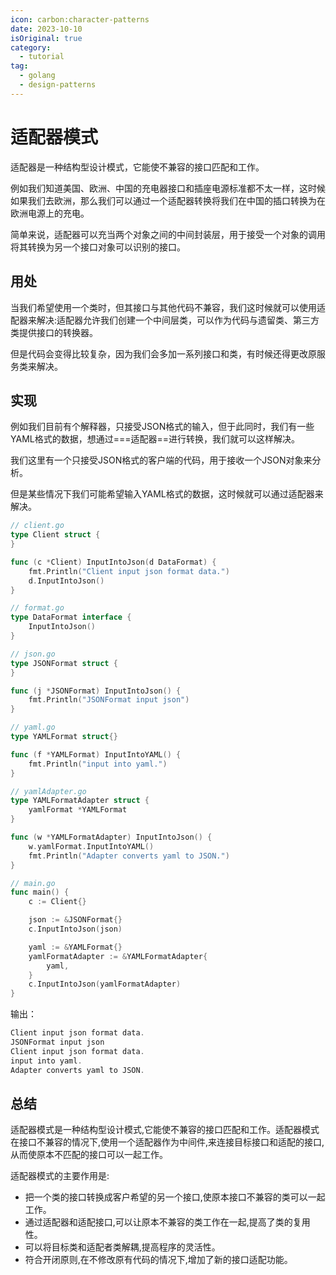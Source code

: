 ```yaml
---
icon: carbon:character-patterns
date: 2023-10-10
isOriginal: true
category:
  - tutorial
tag:
  - golang
  - design-patterns
---
```


# 适配器模式

适配器是一种结构型设计模式，它能使不兼容的接口匹配和工作。

例如我们知道美国、欧洲、中国的充电器接口和插座电源标准都不太一样，这时候如果我们去欧洲，那么我们可以通过一个适配器转换将我们在中国的插口转换为在欧洲电源上的充电。

简单来说，适配器可以充当两个对象之间的中间封装层，用于接受一个对象的调用将其转换为另一个接口对象可以识别的接口。

## 用处

当我们希望使用一个类时，但其接口与其他代码不兼容，我们这时候就可以使用适配器来解决:适配器允许我们创建一个中间层类，可以作为代码与遗留类、第三方类提供接口的转换器。

但是代码会变得比较复杂，因为我们会多加一系列接口和类，有时候还得更改原服务类来解决。

## 实现

例如我们目前有个解释器，只接受JSON格式的输入，但于此同时，我们有一些YAML格式的数据，想通过===适配器==进行转换，我们就可以这样解决。

我们这里有一个只接受JSON格式的客户端的代码，用于接收一个JSON对象来分析。

但是某些情况下我们可能希望输入YAML格式的数据，这时候就可以通过适配器来解决。


```go
// client.go
type Client struct {
}

func (c *Client) InputIntoJson(d DataFormat) {
	fmt.Println("Client input json format data.")
	d.InputIntoJson()
}
```

```go
// format.go
type DataFormat interface {
	InputIntoJson()
}
```

```go
// json.go
type JSONFormat struct {
}

func (j *JSONFormat) InputIntoJson() {
	fmt.Println("JSONFormat input json")
}
```

```go
// yaml.go
type YAMLFormat struct{}

func (f *YAMLFormat) InputIntoYAML() {
	fmt.Println("input into yaml.")
}
```


```go
// yamlAdapter.go
type YAMLFormatAdapter struct {
	yamlFormat *YAMLFormat
}

func (w *YAMLFormatAdapter) InputIntoJson() {
	w.yamlFormat.InputIntoYAML()
	fmt.Println("Adapter converts yaml to JSON.")
}
```

```go
// main.go
func main() {
	c := Client{}

	json := &JSONFormat{}
	c.InputIntoJson(json)

	yaml := &YAMLFormat{}
	yamlFormatAdapter := &YAMLFormatAdapter{
		yaml,
	}
	c.InputIntoJson(yamlFormatAdapter)
}
```

输出：

```go
Client input json format data.
JSONFormat input json
Client input json format data.
input into yaml.
Adapter converts yaml to JSON.
```

## 总结

适配器模式是一种结构型设计模式,它能使不兼容的接口匹配和工作。适配器模式在接口不兼容的情况下,使用一个适配器作为中间件,来连接目标接口和适配的接口,从而使原本不匹配的接口可以一起工作。

适配器模式的主要作用是:

- 把一个类的接口转换成客户希望的另一个接口,使原本接口不兼容的类可以一起工作。
- 通过适配器和适配接口,可以让原本不兼容的类工作在一起,提高了类的复用性。
- 可以将目标类和适配者类解耦,提高程序的灵活性。
- 符合开闭原则,在不修改原有代码的情况下,增加了新的接口适配功能。
